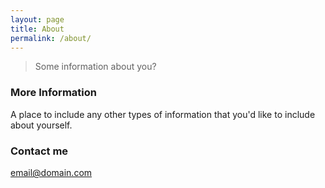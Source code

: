```yaml
---
layout: page
title: About
permalink: /about/
---
```


> Some information about you?

### More Information

A place to include any other types of information that you'd like to include about yourself.

### Contact me

[email@domain.com](mailto:email@domain.com)
